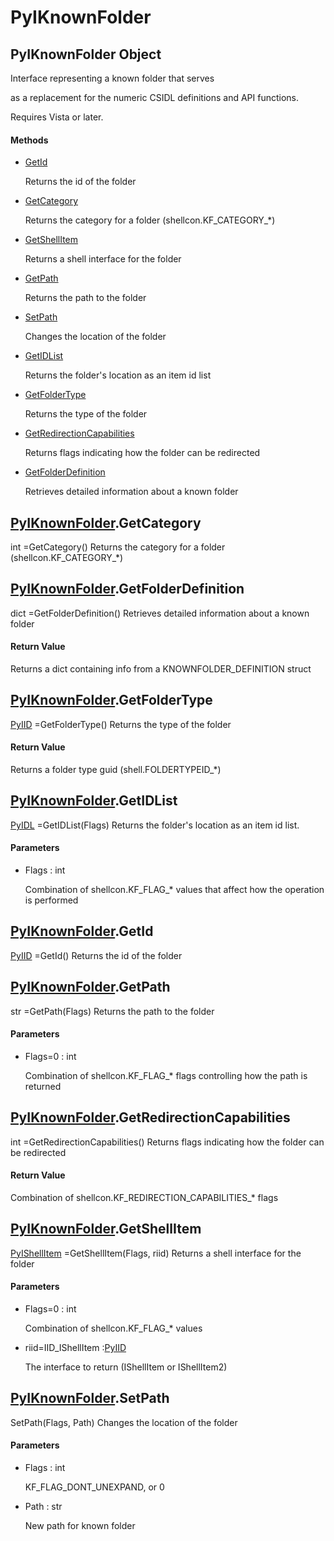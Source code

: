 # PyIKnownFolder

## PyIKnownFolder Object



Interface representing a known folder that serves 

as a replacement for the numeric CSIDL definitions and API functions\. 

Requires Vista or later\.

#### Methods


  - [GetId](PyIKnownFolder.md#pyiknownfoldergetid)

    Returns the id of the folder&nbsp;

  - [GetCategory](PyIKnownFolder.md#pyiknownfoldergetcategory)

    Returns the category for a folder \(shellcon\.KF\_CATEGORY\_\*\)&nbsp;

  - [GetShellItem](PyIKnownFolder.md#pyiknownfoldergetshellitem)

    Returns a shell interface for the folder&nbsp;

  - [GetPath](PyIKnownFolder.md#pyiknownfoldergetpath)

    Returns the path to the folder&nbsp;

  - [SetPath](PyIKnownFolder.md#pyiknownfoldersetpath)

    Changes the location of the folder&nbsp;

  - [GetIDList](PyIKnownFolder.md#pyiknownfoldergetidlist)

    Returns the folder's location as an item id list&nbsp;

  - [GetFolderType](PyIKnownFolder.md#pyiknownfoldergetfoldertype)

    Returns the type of the folder&nbsp;

  - [GetRedirectionCapabilities](PyIKnownFolder.md#pyiknownfoldergetredirectioncapabilities)

    Returns flags indicating how the folder can be redirected&nbsp;

  - [GetFolderDefinition](PyIKnownFolder.md#pyiknownfoldergetfolderdefinition)

    Retrieves detailed information about a known folder&nbsp;

## [PyIKnownFolder](#pyiknownfolder)\.GetCategory



int =GetCategory\(\)
Returns the category for a folder \(shellcon\.KF\_CATEGORY\_\*\)

## [PyIKnownFolder](#pyiknownfolder)\.GetFolderDefinition



dict =GetFolderDefinition\(\)
Retrieves detailed information about a known folder

#### Return Value
Returns a dict containing info from a KNOWNFOLDER\_DEFINITION struct

## [PyIKnownFolder](#pyiknownfolder)\.GetFolderType

[PyIID](#pyiid) =GetFolderType\(\)
Returns the type of the folder

#### Return Value
Returns a folder type guid \(shell\.FOLDERTYPEID\_\*\)

## [PyIKnownFolder](#pyiknownfolder)\.GetIDList

[PyIDL](#pyidl) =GetIDList\(Flags\)
Returns the folder's location as an item id list\.

#### Parameters


  - Flags : int

    Combination of shellcon\.KF\_FLAG\_\* values that affect how the operation is performed

## [PyIKnownFolder](#pyiknownfolder)\.GetId

[PyIID](#pyiid) =GetId\(\)
Returns the id of the folder

## [PyIKnownFolder](#pyiknownfolder)\.GetPath



str =GetPath\(Flags\)
Returns the path to the folder

#### Parameters


  - Flags=0 : int

    Combination of shellcon\.KF\_FLAG\_\* flags controlling how the path is returned

## [PyIKnownFolder](#pyiknownfolder)\.GetRedirectionCapabilities



int =GetRedirectionCapabilities\(\)
Returns flags indicating how the folder can be redirected

#### Return Value
Combination of shellcon\.KF\_REDIRECTION\_CAPABILITIES\_\* flags

## [PyIKnownFolder](#pyiknownfolder)\.GetShellItem

[PyIShellItem](#pyishellitem) =GetShellItem\(Flags, riid\)
Returns a shell interface for the folder

#### Parameters


  - Flags=0 : int

    Combination of shellcon\.KF\_FLAG\_\* values

  - riid=IID\_IShellItem :[PyIID](#pyiid)

    The interface to return \(IShellItem or IShellItem2\)

## [PyIKnownFolder](#pyiknownfolder)\.SetPath

SetPath\(Flags, Path\)
Changes the location of the folder

#### Parameters


  - Flags : int

    KF\_FLAG\_DONT\_UNEXPAND, or 0

  - Path : str

    New path for known folder